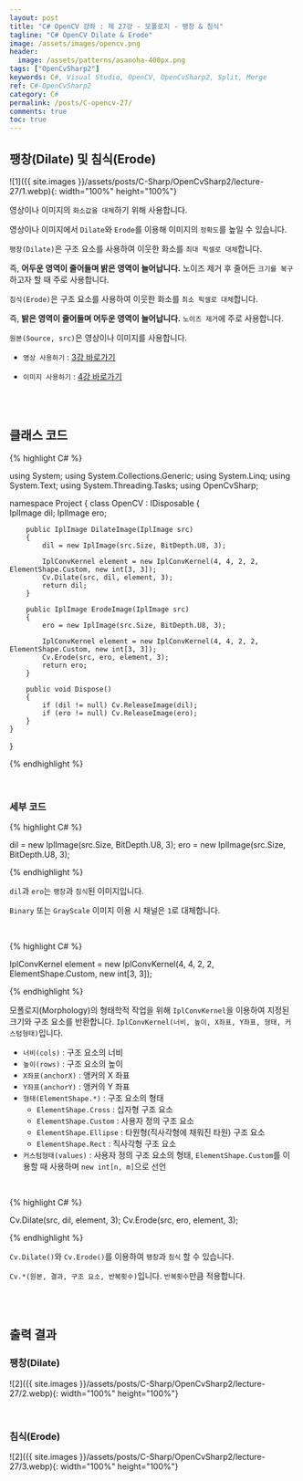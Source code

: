 ```yaml
---
layout: post
title: "C# OpenCV 강좌 : 제 27강 - 모폴로지 - 팽창 & 침식"
tagline: "C# OpenCV Dilate & Erode"
image: /assets/images/opencv.png
header:
  image: /assets/patterns/asanoha-400px.png
tags: ["OpenCvSharp2"]
keywords: C#, Visual Studio, OpenCV, OpenCvSharp2, Split, Merge
ref: C#-OpenCvSharp2
category: C#
permalink: /posts/C-opencv-27/
comments: true
toc: true
---
```


## 팽창(Dilate) 및 침식(Erode)

![1]({{ site.images }}/assets/posts/C-Sharp/OpenCvSharp2/lecture-27/1.webp){: width="100%" height="100%"}

영상이나 이미지의 `화소값을 대체`하기 위해 사용합니다.

영상이나 이미지에서 `Dilate`와 `Erode`를 이용해 이미지의 `정확도`를 높일 수 있습니다.

`팽창(Dilate)`은 구조 요소를 사용하여 이웃한 화소를 `최대 픽셀로 대체`합니다.

즉, **어두운 영역이 줄어들며 밝은 영역이 늘어납니다.** 노이즈 제거 후 줄어든 `크기를 복구`하고자 할 때 주로 사용합니다.

`침식(Erode)`은 구조 요소를 사용하여 이웃한 화소를 `최소 픽셀로 대체`합니다.

즉, **밝은 영역이 줄어들며 어두운 영역이 늘어납니다.** `노이즈 제거`에 주로 사용합니다.

`원본(Source, src)`은 영상이나 이미지를 사용합니다.

- `영상 사용하기` : [3강 바로가기][3강]

- `이미지 사용하기` : [4강 바로가기][4강]

<br>
<br>

## 클래스 코드

{% highlight C# %}

using System;
using System.Collections.Generic;
using System.Linq;
using System.Text;
using System.Threading.Tasks;
using OpenCvSharp;

namespace Project
{
    class OpenCV : IDisposable
    {  
        IplImage dil;
        IplImage ero;
            
        public IplImage DilateImage(IplImage src)
        {
            dil = new IplImage(src.Size, BitDepth.U8, 3);

            IplConvKernel element = new IplConvKernel(4, 4, 2, 2, ElementShape.Custom, new int[3, 3]);
            Cv.Dilate(src, dil, element, 3);
            return dil;
        }
        
        public IplImage ErodeImage(IplImage src)
        {
            ero = new IplImage(src.Size, BitDepth.U8, 3);

            IplConvKernel element = new IplConvKernel(4, 4, 2, 2, ElementShape.Custom, new int[3, 3]);
            Cv.Erode(src, ero, element, 3);
            return ero;
        }        
                  
        public void Dispose()
        {
            if (dil != null) Cv.ReleaseImage(dil);
            if (ero != null) Cv.ReleaseImage(ero);
        }
    }
}

{% endhighlight %}

<br>

### 세부 코드

{% highlight C# %}

dil = new IplImage(src.Size, BitDepth.U8, 3);
ero = new IplImage(src.Size, BitDepth.U8, 3);

{% endhighlight %}

`dil`과 `ero`는 `팽창`과 `침식`된 이미지입니다.

`Binary` 또는 `GrayScale` 이미지 이용 시 채널은 `1`로 대체합니다.

<br>

{% highlight C# %}

IplConvKernel element = new IplConvKernel(4, 4, 2, 2, ElementShape.Custom, new int[3, 3]);

{% endhighlight %}

모폴로지(Morphology)의 형태학적 작업을 위해 `IplConvKernel`을 이용하여 지정된 크기와 구조 요소를 반환합니다. `IplConvKernel(너비, 높이, X좌표, Y좌표, 형태, 커스텀형태)`입니다.

* `너비(cols)` : 구조 요소의 너비
* `높이(rows)` : 구조 요소의 높이
* `X좌표(anchorX)` : 앵커의 X 좌표
* `Y좌표(anchorY)` : 앵커의 Y 좌표
* `형태(ElementShape.*)` : 구조 요소의 형태
    * `ElementShape.Cross` : 십자형 구조 요소
    * `ElementShape.Custom` : 사용자 정의 구조 요소
    * `ElementShape.Ellipse` : 타원형(직사각형에 채워진 타원) 구조 요소
    * `ElementShape.Rect` : 직사각형 구조 요소
* `커스텀형태(values)` : 사용자 정의 구조 요소의 형태, `ElementShape.Custom`를 이용할 때 사용하며 `new int[n, m]`으로 선언

<br>

{% highlight C# %}

Cv.Dilate(src, dil, element, 3);
Cv.Erode(src, ero, element, 3);

{% endhighlight %}

`Cv.Dilate()`와 `Cv.Erode()`를 이용하여 `팽창`과 `침식` 할 수 있습니다.

`Cv.*(원본, 결과, 구조 요소, 반복횟수)`입니다. `반복횟수`만큼 적용합니다.

<br>
<br>

## 출력 결과

### 팽창(Dilate)

![2]({{ site.images }}/assets/posts/C-Sharp/OpenCvSharp2/lecture-27/2.webp){: width="100%" height="100%"}

<br>

### 침식(Erode)

![2]({{ site.images }}/assets/posts/C-Sharp/OpenCvSharp2/lecture-27/3.webp){: width="100%" height="100%"}

[3강]: https://076923.github.io/posts/C-opencv-3/
[4강]: https://076923.github.io/posts/C-opencv-4/
